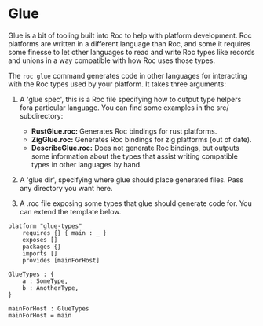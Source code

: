# Glue

Glue is a bit of tooling built into Roc to help with platform development. Roc platforms are written in a different language than Roc, and some it requires some finesse to let other languages to read and write Roc types like records and unions in a way compatible with how Roc uses those types.

The `roc glue` command generates code in other languages for interacting with the Roc types used by your platform. It takes three arguments:

1. A 'glue spec', this is a Roc file specifying how to output type helpers fora particular language. You can find some examples in the src/ subdirectory:

    - **RustGlue.roc:** Generates Roc bindings for rust platforms.
    - **ZigGlue.roc:** Generates Roc bindings for zig platforms (out of date).
    - **DescribeGlue.roc:** Does not generate Roc bindings, but outputs some information about the types that assist writing compatible types in other languages by hand.

2. A 'glue dir', specifying where glue should place generated files. Pass any directory you want here.

3. A .roc file exposing some types that glue should generate code for. You can extend the template below.


```roc
platform "glue-types"
    requires {} { main : _ }
    exposes []
    packages {}
    imports []
    provides [mainForHost]

GlueTypes : {
    a : SomeType,
    b : AnotherType,
}

mainForHost : GlueTypes
mainForHost = main
```
